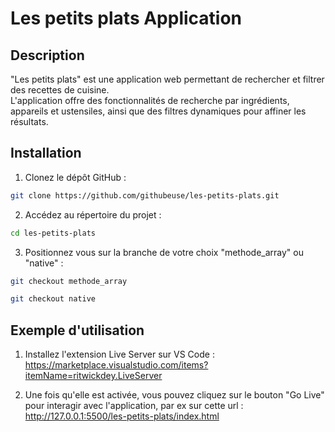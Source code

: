 # Les petits plats Application

## Description
"Les petits plats" est une application web permettant de rechercher et filtrer des recettes de cuisine. <br>
L'application offre des fonctionnalités de recherche par ingrédients, appareils et ustensiles, ainsi que des filtres dynamiques pour affiner les résultats.

## Installation
1. Clonez le dépôt GitHub :
```sh
git clone https://github.com/githubeuse/les-petits-plats.git
```

2. Accédez au répertoire du projet :
```sh
cd les-petits-plats
```

3. Positionnez vous sur la branche de votre choix "methode_array" ou "native" :
```sh
git checkout methode_array
```

```sh
git checkout native
```


## Exemple d'utilisation

1. Installez l'extension Live Server sur VS Code : 
https://marketplace.visualstudio.com/items?itemName=ritwickdey.LiveServer

2. Une fois qu'elle est activée, vous pouvez cliquez sur le bouton "Go Live"<br>
pour interagir avec l'application, par ex sur cette url : http://127.0.0.1:5500/les-petits-plats/index.html
